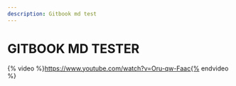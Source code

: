 ```yaml
---
description: Gitbook md test
---
```


# GITBOOK MD TESTER


{% video %}https://www.youtube.com/watch?v=Oru-qw-Faac{% endvideo %}
